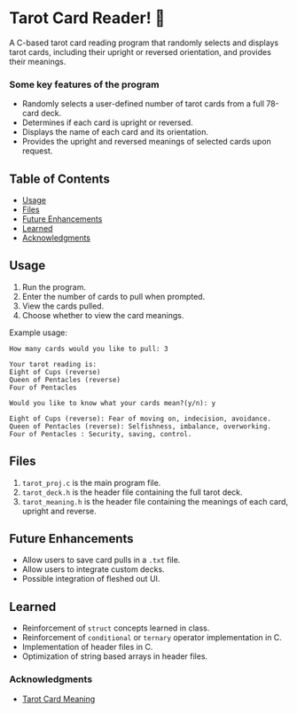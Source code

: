 # Tarot Card Reader! 🎱
A C-based tarot card reading program that randomly selects and displays tarot cards, including their upright or reversed orientation, and provides their meanings.

### Some key features of the program
- Randomly selects a user-defined number of tarot cards from a full 78-card deck.
- Determines if each card is upright or reversed.
- Displays the name of each card and its orientation.
- Provides the upright and reversed meanings of selected cards upon request.

## Table of Contents
- [Usage](#usage)
- [Files](#files)
- [Future Enhancements](#future-enhancements)
- [Learned](#learned)
- [Acknowledgments](#acknowledgments)

## Usage
1. Run the program.
2. Enter the number of cards to pull when prompted.
3. View the cards pulled.
4. Choose whether to view the card meanings.

Example usage:
```
How many cards would you like to pull: 3

Your tarot reading is:
Eight of Cups (reverse)
Queen of Pentacles (reverse)
Four of Pentacles 

Would you like to know what your cards mean?(y/n): y

Eight of Cups (reverse): Fear of moving on, indecision, avoidance.
Queen of Pentacles (reverse): Selfishness, imbalance, overworking.
Four of Pentacles : Security, saving, control.
```

## Files
1. `tarot_proj.c` is the main program file.
2. `tarot_deck.h` is the header file containing the full tarot deck.
3. `tarot_meaning.h` is the header file containing the meanings of each card, upright and reverse.
   
## Future Enhancements
- Allow users to save card pulls in a `.txt` file.
- Allow users to integrate custom decks.
- Possible integration of fleshed out UI.

## Learned
- Reinforcement of `struct` concepts learned in class.
- Reinforcement of `conditional` or `ternary` operator implementation in C.
- Implementation of header files in C.
- Optimization of string based arrays in header files.

### Acknowledgments
- [Tarot Card Meaning](https://labyrinthos.co/blogs/tarot-card-meanings-list?srsltid=AfmBOoqjhRLhqDlfjAZBjXs2ALDIMBRSUWOCJHPsDq9UwSY6_DYi4i9G)



